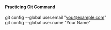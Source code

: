 #### Practicing Git Command
git config --global user.email "you@example.com"     
  git config --global user.name "Your Name"
